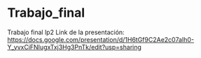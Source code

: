# Trabajo_final
Trabajo final lp2
Link de la presentación: https://docs.google.com/presentation/d/1H6tGf9C2Ae2c07aIh0-Y_yvxCiFNIugxTxj3Hg3PnTk/edit?usp=sharing 
